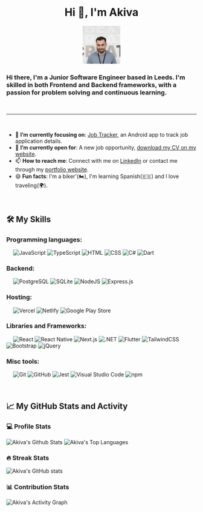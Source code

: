 <h1 align="center">Hi 👋, I'm Akiva</h1>
<div id="header" align="center">
  <img src="./profile.jpg" width="100"/>
</div>
<h3 align="left">Hi there, I'm a Junior Software Engineer based in Leeds. I'm skilled in both Frontend and Backend frameworks, with a passion for problem solving and continuous learning.</h3>
&emsp;

---

&emsp;

 <ul>
            <li>🎯 <b>I’m currently focusing on</b>: <a href="https://play.google.com/store/apps/details?id=com.job_application_tracker">Job Tracker</a>, an Android app to track job application details.</li>
            <li>🤔 <b>I’m currently open for</b>: A new job opportunity, <a href="https://akivakaufman.co.uk/">download my CV on my website</a>.</li>
            <li>📫 <b>How to reach me</b>: Connect with me on <a href="https://www.linkedin.com/in/akivakaufman/">LinkedIn</a> or contact me through my <a href="https://akivakaufman.co.uk/">portfolio website</a>.</li>
            <li>😄 <b>Fun facts</b>: I'm a biker'(🏍️), I'm learning Spanish(🇪🇸) and I love traveling(🌍).</li>
        </ul>
&emsp;

## 🛠️ My Skills

### Programming languages:

&emsp;
![JavaScript](https://img.shields.io/badge/JavaScript-F7DF1E?logo=javascript&logoColor=000)
![TypeScript](https://img.shields.io/badge/TypeScript-3178C6?logo=typescript&logoColor=fff)
![HTML](https://img.shields.io/badge/HTML-%23E34F26.svg?logo=html5&logoColor=white)
![CSS](https://img.shields.io/badge/CSS-1572B6?logo=css3&logoColor=fff)
![C#](https://custom-icon-badges.demolab.com/badge/C%23-%23239120.svg?logo=cshrp&logoColor=white)
![Dart](https://img.shields.io/badge/Dart-%230175C2.svg?logo=dart&logoColor=white)

### Backend:

&emsp;
![PostgreSQL](https://img.shields.io/badge/PostgreSQL-%23316192.svg?logo=postgresql&logoColor=white)
![SQLite](https://img.shields.io/badge/SQLite-%2307405e.svg?logo=sqlite&logoColor=white)
![NodeJS](https://img.shields.io/badge/Node.js-6DA55F?logo=node.js&logoColor=white)
![Express.js](https://img.shields.io/badge/Express.js-%23404d59.svg?logo=express&logoColor=%2361DAFB)

### Hosting:

&emsp;
![Vercel](https://img.shields.io/badge/Vercel-%23000000.svg?logo=vercel&logoColor=white)
![Netlify](https://img.shields.io/badge/Netlify-%23000000.svg?logo=netlify&logoColor=#00C7B7)
![Google Play Store](https://img.shields.io/badge/Google_Play-414141?logo=google-play&logoColor=white)

### Libraries and Frameworks:

&emsp;
![React](https://img.shields.io/badge/-React-000?&logo=React)
![React Native](https://img.shields.io/badge/-React_Native-000?&logo=React)
![Next.js](https://img.shields.io/badge/-Next.js-000?&logo=Next.js)
![.NET](https://img.shields.io/badge/.NET-512BD4?logo=dotnet&logoColor=fff)
![Flutter](https://img.shields.io/badge/Flutter-02569B?logo=flutter&logoColor=fff)
![TailwindCSS](https://img.shields.io/badge/Tailwind%20CSS-%2338B2AC.svg?logo=tailwind-css&logoColor=white)
![Bootstrap](https://img.shields.io/badge/Bootstrap-7952B3?logo=bootstrap&logoColor=fff)
![jQuery](https://img.shields.io/badge/jQuery-0769AD?logo=jquery&logoColor=fff)

### Misc tools:

&emsp;
![Git](https://img.shields.io/badge/-Git-000?&logo=Git)
![GitHub](https://img.shields.io/badge/-GitHub-000?&logo=GitHub)
![Jest](https://img.shields.io/badge/-Jest-000?&logo=Jest)
![Visual Studio Code](https://custom-icon-badges.demolab.com/badge/Visual%20Studio%20Code-0078d7.svg?logo=vsc&logoColor=white)
![npm](https://img.shields.io/badge/npm-CB3837?logo=npm&logoColor=fff)

&emsp;

## 📈 My GitHub Stats and Activity

### 💻 Profile Stats

<img alt="Akiva's Github Stats" src="https://github-readme-stats.vercel.app/api/?username=akivakn&show_icons=true&include_all_commits=true&count_private=true&theme=react&hide_border=true&bg_color=1F222E&title_color=F85D7F&icon_color=F8D866" height="192px"/>
<img alt="Akiva's Top Languages" src="https://github-readme-stats.vercel.app/api/top-langs/?username=akivakn&langs_count=8&layout=compact&theme=react&hide_border=true&bg_color=1F222E&title_color=F85D7F&icon_color=F8D866" height="192px"/>

### 🔥 Streak Stats

![Akiva's GitHub stats](https://github-readme-streak-stats.herokuapp.com/?user=akivakn&theme=tokyonight)

### 📊 Contribution Stats

<img alt="Akiva's Activity Graph" src="https://github-readme-activity-graph.vercel.app/graph/?username=akivakn&bg_color=1F222E&color=F8D866&line=F85D7F&point=FFFFFF&hide_border=true" />
